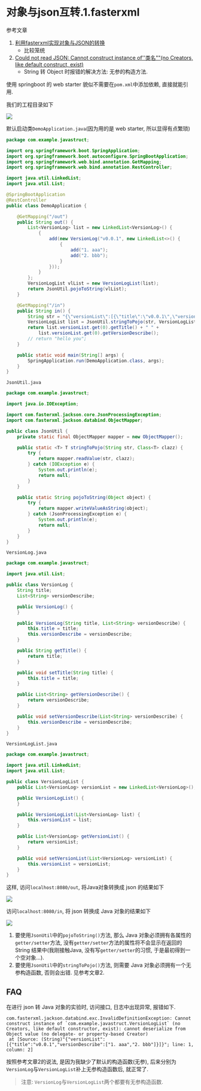# 对象与json互转.1.fasterxml

参考文章

1. [利用fasterxml实现对象与JSON的转换](https://www.jianshu.com/p/0f6b14f9bae4)
    - 比较笼统
2. [Could not read JSON: Cannot construct instance of''类名""(no Creators, like default construct, exist)](https://www.cnblogs.com/shan-blog/p/12880733.html)
    - String 转 Object 时报错的解决方法: 无参的构造方法.

使用 springboot 的 web starter 貌似不需要在`pom.xml`中添加依赖, 直接就能引用.

我们的工程目录如下

![](https://gitee.com/generals-space/gitimg/raw/master/c5fb023f8083c946e94d154e6b1b220d.png)

默认启动类`DemoApplication.java`(因为用的是 web starter, 所以显得有点繁琐)

```java
package com.example.javastruct;

import org.springframework.boot.SpringApplication;
import org.springframework.boot.autoconfigure.SpringBootApplication;
import org.springframework.web.bind.annotation.GetMapping;
import org.springframework.web.bind.annotation.RestController;

import java.util.LinkedList;
import java.util.List;

@SpringBootApplication
@RestController
public class DemoApplication {

	@GetMapping("/out")
	public String out() {
		List<VersionLog> list = new LinkedList<VersionLog>() {
			{
				add(new VersionLog("v0.0.1", new LinkedList<>() {
					{
						add("1. aaa");
						add("2. bbb");
					}
				}));
			}
		};
		VersionLogList vlList = new VersionLogList(list);
		return JsonUtil.pojoToString(vlList);
	}

	@GetMapping("/in")
	public String in() {
		String str = "{\"versionList\":[{\"title\":\"v0.0.1\",\"versionDescribe\":[\"1. aaa\",\"2. bbb\"]}]}";
		VersionLogList list = JsonUtil.stringToPojo(str, VersionLogList.class);
		return list.versionList.get(0).getTitle() + " " +
			list.versionList.get(0).getVersionDescribe();
		// return "hello you";
	}

	public static void main(String[] args) {
		SpringApplication.run(DemoApplication.class, args);
	}
}

```

`JsonUtil.java`

```java
package com.example.javastruct;

import java.io.IOException;

import com.fasterxml.jackson.core.JsonProcessingException;
import com.fasterxml.jackson.databind.ObjectMapper;

public class JsonUtil {
    private static final ObjectMapper mapper = new ObjectMapper();

    public static <T> T stringToPojo(String str, Class<T> clazz) {
        try {
            return mapper.readValue(str, clazz);
        } catch (IOException e) {
            System.out.println(e);
            return null;
        }
    }

    public static String pojoToString(Object object) {
        try {
            return mapper.writeValueAsString(object);
        } catch (JsonProcessingException e) {
            System.out.println(e);
            return null;
        }
    }
}

```

`VersionLog.java`

```java
package com.example.javastruct;

import java.util.List;

public class VersionLog {
    String title;
    List<String> versionDescribe;

    public VersionLog() {
    }

    public VersionLog(String title, List<String> versionDescribe) {
        this.title = title;
        this.versionDescribe = versionDescribe;
    }

    public String getTitle() {
        return title;
    }

    public void setTitle(String title) {
        this.title = title;
    }

    public List<String> getVersionDescribe() {
        return versionDescribe;
    }

    public void setVersionDescribe(List<String> versionDescribe) {
        this.versionDescribe = versionDescribe;
    }
}

```

`VersionLogList.java`

```java
package com.example.javastruct;

import java.util.LinkedList;
import java.util.List;

public class VersionLogList {
    public List<VersionLog> versionList = new LinkedList<VersionLog>();

    public VersionLogList() {
    }

    public VersionLogList(List<VersionLog> list) {
        this.versionList = list;
    }

    public List<VersionLog> getVersionList() {
        return versionList;
    }

    public void setVersionList(List<VersionLog> versionList) {
        this.versionList = versionList;
    }
}

```

这样, 访问`localhost:8080/out`, 将Java对象转换成 json 的结果如下

![](https://gitee.com/generals-space/gitimg/raw/master/81c8ff6bdad4546fa788f241469e1f28.png)

访问`localhost:8080/in`, 将 json 转换成 Java 对象的结果如下

![](https://gitee.com/generals-space/gitimg/raw/master/b0680dfa4a83bf08277af5f4e9650512.png)

1. 要使用`JsonUtil`中的`pojoToString()`方法, 那么 Java 对象必须拥有各属性的`getter/setter`方法, 没有`getter/setter`方法的属性将不会显示在返回的 String 结果中(我刚接触Java, 没有写`getter/setter`的习惯, 于是最初得到一个空对象...).
2. 要使用`JsonUtil`中的`stringToPojo()`方法, 则需要 Java 对象必须拥有一个无参构造函数, 否则会出错. 见参考文章2.

## FAQ

在进行 json 转 Java 对象的实验时, 访问接口, 日志中出现异常, 报错如下.

```log
com.fasterxml.jackson.databind.exc.InvalidDefinitionException: Cannot construct instance of `com.example.javastruct.VersionLogList` (no Creators, like default constructor, exist): cannot deserialize from Object value (no delegate- or property-based Creator)
 at [Source: (String)"{"versionList":[{"title":"v0.0.1","versionDescribe":["1. aaa","2. bbb"]}]}"; line: 1, column: 2]
```

按照参考文章2的说法, 是因为我缺少了默认的构造函数(无参), 后来分别为`VersionLog`与`VersionLogList`补上无参构造函数后, 就正常了. 

> 注意: `VersionLog`与`VersionLogList`两个都要有无参构造函数.

